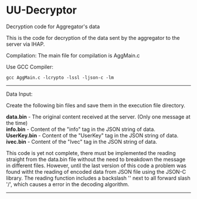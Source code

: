 # UU-Decryptor
Decryption code for Aggregator's data

This is the code for decryption of the data sent by the aggregator to the server via IHAP.

Compilation:
The main file for compilation is AggMain.c

Use GCC Compiler:
```linux
gcc AggMain.c -lcrypto -lssl -ljson-c -lm
```

------------------------------------------------------------------------------------
Data Input:

Create the following bin files and save them in the execution file directory.  

**data.bin** - The original content received at the server. (Only one message at the time)  
**info.bin** - Content of the "info" tag in the JSON string of data.  
**UserKey.bin** - Content of the "UserKey" tag in the JSON string of data.  
**ivec.bin** - Content of the "Ivec" tag in the JSON string of data.  

This code is yet not complete, there must be implemented the reading straight from the data.bin file without the need to breakdown the message in different files. However, until the last version of this code a problem was found witht the reading of encoded data from JSON file using the JSON-C library. The reading function includes a backslash '\' next to all forward slash '/', which causes a error in the decoding algorithm.

------------------------------------------------------------------------------------
